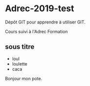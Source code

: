 # Adrec-2019-test

Dépôt GIT pour apprendre à utiliser GIT.

Cours suivi à l'Adrec Formation

## sous titre



- loul
- loulette
- caca
 
 Bonjour mon pote. 